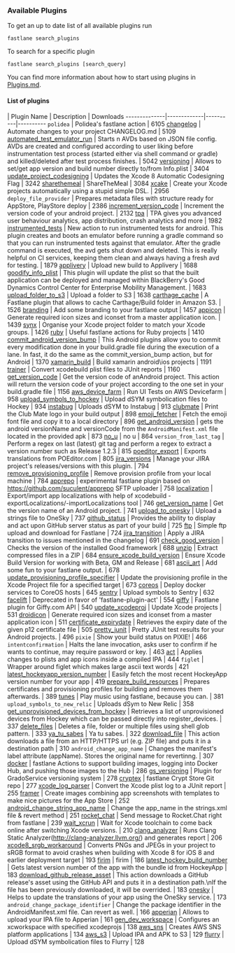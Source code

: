 ### Available Plugins

To get an up to date list of all available plugins run

```no-highlight
fastlane search_plugins
```

To search for a specific plugin

```no-highlight
fastlane search_plugins [search_query]
```

You can find more information about how to start using plugins in [Plugins.md](https://github.com/fastlane/fastlane/blob/master/fastlane/docs/Plugins.md).

#### List of plugins

| Plugin Name | Description | Downloads
--------------|-------------|----------|----------
`polidea` | Polidea's fastlane action | 6105
[changelog](https://github.com/pajapro/fastlane-plugin-changelog) | Automate changes to your project CHANGELOG.md | 5109
[automated_test_emulator_run](https://github.com/AzimoLabs/fastlane-plugin-automated-test-emulator-run) | Starts n AVDs based on JSON file config. AVDs are created and configured according to user liking before instrumentation test process (started either via shell command or gradle) and killed/deleted after test process finishes. | 5042
[versioning](https://github.com/SiarheiFedartsou/fastlane-plugin-versioning) | Allows to set/get app version and build number directly to/from Info.plist | 3404
[update_project_codesigning](https://github.com/hjanuschka/fastlane-plugin-update_project_codesigning) | Updates the Xcode 8 Automatic Codesigning Flag | 3242
[sharethemeal](https://github.com/hjanuschka/fastlane-plugin-sharethemeal) | ShareTheMeal | 3084
[xcake](https://github.com/jcampbell05/xcake/) | Create your Xcode projects automatically using a stupid simple DSL. | 2956
`deploy_file_provider` | Prepares metadata files with structure ready for AppStore, PlayStore deploy | 2386
[increment_version_code](https://github.com/Jems22/fastlane-plugin-increment_version_code) | Increment the version code of your android project. | 2132
[tpa](https://github.com/mbogh/fastlane-plugin-tpa) | TPA gives you advanced user behaviour analytics, app distribution, crash analytics and more | 1982
[instrumented_tests](https://github.com/joshrlesch/fastlane-plugin-instrumented_tests) | New action to run instrumented tests for android. This plugin creates and boots an emulator before running a gradle command so that you can run instrumented tests against that emulator. After the gradle command is executed, the avd gets shut down and deleted. This is really helpful on CI services, keeping them clean and always having a fresh avd for testing. | 1879
[applivery](https://github.com/applivery/fastlane-applivery-plugin) | Upload new build to Applivery | 1688
[goodify_info_plist](https://github.com/lyndsey-ferguson/fastlane_plugins) | This plugin will update the plist so that the built application can be deployed and managed within BlackBerry's Good Dynamics Control Center for Enterprise Mobility Management. | 1683
[upload_folder_to_s3](https://github.com/teriiehina/fastlane-plugin-upload_folder_to_s3) | Upload a folder to S3 | 1638
[carthage_cache](https://github.com/thii/fastlane-plugin-carthage_cache) | A Fastlane plugin that allows to cache Carthage/Build folder in Amazon S3. | 1526
[branding](https://github.com/snatchev/fastlane-branding-plugin) | Add some branding to your fastlane output | 1457
[appicon](https://github.com/neonichu/fastlane-plugin-appicon) | Generate required icon sizes and iconset from a master application icon. | 1439
[synx](https://github.com/afonsograca/fastlane-plugin-synx) | Organise your Xcode project folder to match your Xcode groups. | 1426
[ruby](https://github.com/KrauseFx/fastlane-plugin-ruby) | Useful fastlane actions for Ruby projects | 1410
[commit_android_version_bump](https://github.com/Jems22/fastlane-plugin-commit_android_version_bump) | This Android plugins allow you to commit every modification done in your build.gradle file during the execution of a lane. In fast, it do the same as the commit_version_bump action, but for Android | 1370
[xamarin_build](https://github.com/punksta/fastlane-plugin-xamarin_build) | Build xamarin android\ios projects | 1191
[trainer](https://github.com/KrauseFx/trainer) | Convert xcodebuild plist files to JUnit reports | 1160
[get_version_code](https://github.com/Jems22/fastlane-plugin-get_version_code) | Get the version code of anAndroid project. This action will return the version code of your project according to the one set in your build.gradle file | 1156
[aws_device_farm](https://github.com/hjanuschka/fastlane-plugin-aws_device_farm) | Run UI Tests on AWS Devicefarm | 958
[upload_symbols_to_hockey](https://github.com/justin/fastlane-plugin-upload_symbols_to_hockey) | Upload dSYM symbolication files to Hockey | 934
[instabug](https://github.com/SiarheiFedartsou/fastlane-plugin-instabug) | Uploads dSYM to Instabug | 913
[clubmate](https://github.com/KrauseFx/fastlane-plugin-clubmate) | Print the Club Mate logo in your build output | 898
[emoji_fetcher](https://github.com/Themoji/ios/tree/master/fastlane-plugin-emoji_fetcher) | Fetch the emoji font file and copy it to a local directory | 896
[get_android_version](https://github.com/MaximusMcCann/fastlane-plugin-get_android_version) | gets the android versionName and versionCode from the `AndroidManifest.xml` file located in the provided apk | 873
[no_u](https://github.com/neonichu/fastlane-plugin-no_u) | no u | 864
`version_from_last_tag` | Perform a regex on last (latest) git tag and perform a regex to extract a version number such as Release 1.2.3 | 815
[poeditor_export](https://github.com/Supmenow/fastlane-plugin-poeditor_export) | Exports translations from POEditor.com | 805
[jira_versions](https://github.com/SandyChapman/fastlane-plugin-jira_versions) | Manage your JIRA project's releases/versions with this plugin. | 794
[remove_provisioning_profile](https://github.com/Antondomashnev/fastlane-plugin-remove-provisioning-profile) | Remove provision profile from your local machine | 784
[apprepo](https://github.com/suculent/fastlane-plugin-apprepo) | experimental fastlane plugin based on https://github.com/suculent/apprepo SFTP uploader | 758
[localization](https://github.com/vmalyi/fastlane-plugin-localization) | Export/import app localizations with help of xcodebuild -exportLocalizations/-importLocalizations tool | 746
[get_version_name](https://github.com/Jems22/fastlane-plugin-get-version-name) | Get the version name of an Android project. | 741
[upload_to_onesky](https://github.com/joshrlesch/fastlane-plugin-upload_to_onesky) | Upload a strings file to OneSky | 737
[github_status](https://github.com/mfurtak/fastlane-plugin-github_status) | Provides the ability to display and act upon GitHub server status as part of your build | 725
[ftp](https://github.com/PoissonBallon/fastlane-ftp-plugin) | Simple ftp upload and download for Fastlane | 724
[jira_transition](https://github.com/valeriomazzeo/fastlane-plugin-jira_transition) | Apply a JIRA transition to issues mentioned in the changelog | 691
[check_good_version](https://github.com/lyndsey-ferguson/fastlane_plugins) | Checks the version of the installed Good framework | 688
[unzip](https://github.com/maxoly/fastlane-plugin-unzip) | Extract compressed files in a ZIP | 684
[ensure_xcode_build_version](https://github.com/nafu/fastlane-plugin-ensure_xcode_build_version) | Ensure Xcode Build Version for working with Beta, GM and Release | 681
[ascii_art](https://github.com/neonichu/fastlane-ascii-art) | Add some fun to your fastlane output. | 678
[update_provisioning_profile_specifier](https://github.com/faithfracture/update_provisioning_profile_specifier) | Update the provisioning profile in the Xcode Project file for a specified target | 673
[coreos](https://github.com/icuisine-pos/fastlane-plugin-coreos) | Deploy docker services to CoreOS hosts | 645
[sentry](https://github.com/getsentry/sentry-fastlane) | Upload symbols to Sentry | 632
[facelift](https://github.com/richardszalay/fastlane-plugin-facelift) | Deprecated in favor of 'fastlane-plugin-act' | 554
[giffy](https://github.com/SiarheiFedartsou/fastlane-plugin-giffy) | Fastlane plugin for Giffy.com API | 540
[update_xcodeproj](https://github.com/nafu/fastlane-plugin-update_xcodeproj) | Update Xcode projects | 531
[droidicon](https://github.com/chrhsmt/fastlane-plugin-droidicon) | Generate required icon sizes and iconset from a master application icon | 511
[certificate_expirydate](https://github.com/lyndsey-ferguson/fastlane_plugins/) | Retrieves the expiry date of the given p12 certificate file | 505
[pretty_junit](https://github.com/leandog/fastlane-plugin-pretty_junit) | Pretty JUnit test results for your Android projects. | 496
`pixie` | Show your build status on PIXIE! | 466
`intentconfirmation` | Halts the lane invocation, asks user to confirm if he wants to continue, may require password or key. | 463
[act](https://github.com/richardszalay/fastlane-plugin-act) | Applies changes to plists and app icons inside a compiled IPA | 444
`figlet` | Wrapper around figlet which makes large ascii text words | 421
[latest_hockeyapp_version_number](https://github.com/tpalmer/fastlane-plugin-latest_hockeyapp_version_number) | Easily fetch the most recent HockeyApp version number for your app | 419
[prepare_build_resources](https://github.com/CodeReaper/fastlane-plugin-prepare_build_resources) | Prepares certificates and provisioning profiles for building and removes them afterwards. | 389
[tunes](https://github.com/neonichu/fastlane-tunes) | Play music using fastlane, because you can. | 381
`upload_symbols_to_new_relic` | Uploads dSym to New Relic | 358
[get_unprovisioned_devices_from_hockey](https://github.com/leandog/fastlane-plugin-get_unprovisioned_devices_from_hockey) | Retrieves a list of unprovisioned devices from Hockey which can be passed directly into register_devices. | 337
[delete_files](https://github.com/leandog/fastlane-plugin-delete_files) | Deletes a file, folder or multiple files using shell glob pattern. | 333
[ya_tu_sabes](https://github.com/neonichu/fastlane-plugin-ya_tu_sabes) | Ya tu sabes. | 322
[download_file](https://github.com/maxoly/fastlane-plugin-download_file) | This action downloads a file from an HTTP/HTTPS url (e.g. ZIP file) and puts it in a destination path | 310
`android_change_app_name` | Changes the manifest's label attribute (appName).  Stores the original name for revertinng. | 307
[docker](https://github.com/milch/fastlane-plugin-docker) | fastlane Actions to support building images, logging into Docker Hub, and pushing those images to the Hub | 286
[gs_versioning](https://github.com/SAVeselovskiy/gs_versioning) | Plugin for GradoService versioning system | 278
[cryptex](https://github.com/hjanuschka/fastlane-plugin-cryptex) | fastlane Crypt Store Git repo | 277
[xcode_log_parser](https://github.com/KrauseFx/xcode_log_parser) | Convert the Xcode plist log to a JUnit report | 255
[framer](https://github.com/spreaker/fastlane-framer-plugin) | Create images combining app screenshots with templates to make nice pictures for the App Store | 252
[android_change_string_app_name](https://github.com/MaximusMcCann/fastlane-plugin-android_change_string_app_name) | Change the app_name in the strings.xml file &amp; revert method | 251
[rocket_chat](https://github.com/thiagofelix/fastlane-plugin-rocket_chat) | Send message to Rocket.Chat right from fastlane | 239
[wait_xcrun](https://github.com/mgrebenets/fastlane-plugin-wait_xcrun) | Wait for Xcode toolchain to come back online after switching Xcode versions. | 210
[clang_analyzer](https://github.com/SiarheiFedartsou/fastlane-plugin-clang_analyzer) | Runs Clang Static Analyzer(http://clang-analyzer.llvm.org/) and generates report | 206
[xcode8_srgb_workaround](https://github.com/SiarheiFiedartsou/fastlane-plugin-xcode8_srgb_workaround) | Converts PNGs and JPEGs in your project to sRGB format to avoid crashes when building with Xcode 8 for iOS 8 and earlier deployment target | 193
[firim](https://github.com/whlsxl/firim/tree/master/fastlane-plugin-firim) | firim | 186
[latest_hockey_build_number](https://github.com/stalniy/fastlane-plugin-latest_hockey_build_number) | Gets latest version number of the app with the bundle id from HockeyApp | 183
[download_github_release_asset](https://github.com/Antondomashnev/fastlane-plugin-download_github_release_asset) | This action downloads a GitHub release's asset using the GitHub API and puts it in a destination path.\nIf the file has been previously downloaded, it will be overrided. | 183
[onesky](https://github.com/danielkiedrowski/fastlane-plugin-onesky) | Helps to update the translations of your app using the OneSky service. | 173
`android_change_package_identifier` | Change the package identifier in the AndroidManifest.xml file. Can revert as well. | 166
[apperian](https://github.com/tomiblank/fastlane-plugin-apperian) | Allows to upload your IPA file to Apperian | 161
[gen_dev_workspace](https://github.com/AndrewSB/fastlane-plugin-gen_dev_workspace) | Configures an xcworkspace with specified xcodeprojs | 138
[aws_sns](https://github.com/joshdholtz/fastlane-plugin-aws_sns) | Creates AWS SNS platform applications | 134
[aws_s3](https://github.com/joshdholtz/fastlane-plugin-s3) | Upload IPA and APK to S3 | 129
[flurry](https://github.com/flurry/fastlane-plugin-flurry) | Upload dSYM symbolication files to Flurry | 128
